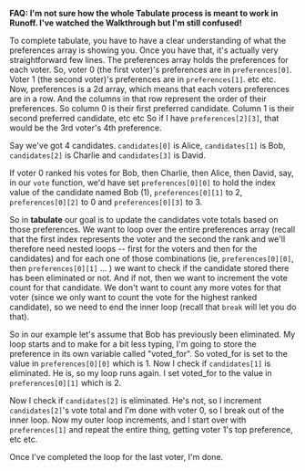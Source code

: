 **FAQ:  I'm not sure how the whole Tabulate process is meant to work in Runoff. I've watched the Walkthrough but I'm still confused!**

To complete tabulate, you have to have a clear understanding of what the preferences array is showing you.  Once you have that, it's actually very straightforward few lines.
The preferences array holds the preferences for each voter.  So, voter 0 (the first voter)'s preferences are in `preferences[0]`.  Voter 1 (the second voter)'s preferences are in `preferences[1]`.  etc etc.
Now, preferences is a 2d array, which means that each voters preferences are in a row.  And the columns in that row represent the order of their preferences.  So column 0 is their first preferred candidate.  Column 1 is their second preferred candidate, etc etc
So if I have `preferences[2][3]`, that would be the 3rd voter's 4th preference.

Say we've got 4 candidates.  `candidates[0]` is Alice, `candidates[1]` is Bob, `candidates[2]` is Charlie and `candidates[3]` is David.

If voter 0 ranked his votes for Bob, then Charlie, then Alice, then David, say, in our `vote` function, we'd have set `preferences[0][0]` to  hold the index value of the candidate named Bob (1), `preferences[0][1]` to 2, `preferences[0][2]` to 0 and `preferences[0][3]` to 3.

So in **tabulate** our goal is to update the candidates vote totals based on those preferences. We want to loop over the entire preferences array (recall that the first index represents the voter and the second the rank and we'll therefore need nested loops -- first for the voters and then for the candidates) and for each one of those combinations (ie, `preferences[0][0]`, then `preferences[0][1]` ... ) we want to check if the candidate stored there has been eliminated or not.  And if not, then we want to increment the vote count for that candidate.  We don't want to count any more votes for that voter (since we only want to count the vote for the highest ranked candidate), so we need to end the inner loop (recall that `break` will let you do that).

So in our example let's assume that Bob has previously been eliminated.
My loop starts and to make for a bit less typing, I'm going to store the preference in its own variable called "voted_for".
So voted_for is set to the value in `preferences[0][0]` which is 1.  Now I check if `candidates[1]` is eliminated.  He is, so my loop runs again.  I set voted_for to the value in `preferences[0][1]`  which is 2.

Now I check if `candidates[2]` is eliminated.  He's not, so I increment `candidates[2]`'s vote total and I'm done with voter 0, so I break out of the inner loop.   Now my outer loop increments, and I start over with `preferences[1]`  and repeat the entire thing, getting voter 1's top preference, etc etc.

Once I've completed the loop for the last voter, I'm done.
